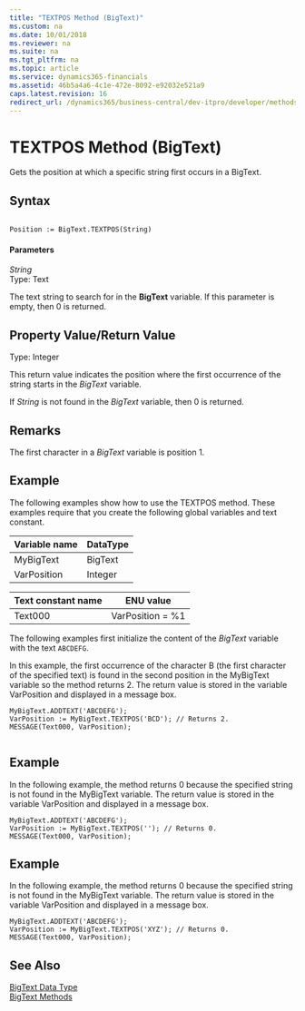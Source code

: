 ```yaml
---
title: "TEXTPOS Method (BigText)"
ms.custom: na
ms.date: 10/01/2018
ms.reviewer: na
ms.suite: na
ms.tgt_pltfrm: na
ms.topic: article
ms.service: dynamics365-financials
ms.assetid: 46b5a4a6-4c1e-472e-8092-e92032e521a9
caps.latest.revision: 16
redirect_url: /dynamics365/business-central/dev-itpro/developer/methods-auto/library
---
```


 

# TEXTPOS Method (BigText)
Gets the position at which a specific string first occurs in a BigText.  
  
## Syntax  
  
```  
  
Position := BigText.TEXTPOS(String)  
```  
  
#### Parameters  
 *String*  
 Type: Text  
  
 The text string to search for in the **BigText** variable. If this parameter is empty, then 0 is returned.  
  
## Property Value/Return Value  
 Type: Integer  
  
 This return value indicates the position where the first occurrence of the string starts in the *BigText* variable.  
  
 If *String* is not found in the *BigText* variable, then 0 is returned.  
  
## Remarks  
 The first character in a *BigText* variable is position 1.  
  
## Example  
 The following examples show how to use the TEXTPOS method. These examples require that you create the following global variables and text constant.  
  
|Variable name|DataType|  
|-------------------|--------------|  
|MyBigText|BigText|  
|VarPosition|Integer|  
  
|Text constant name|ENU value|  
|------------------------|---------------|  
|Text000|VarPosition = %1|  
  
 The following examples first initialize the content of the *BigText* variable with the text `ABCDEFG`.  
  
 In this example, the first occurrence of the character B \(the first character of the specified text\) is found in the second position in the MyBigText variable so the method returns 2. The return value is stored in the variable VarPosition and displayed in a message box.  
  
```  
MyBigText.ADDTEXT('ABCDEFG');  
VarPosition := MyBigText.TEXTPOS('BCD'); // Returns 2.  
MESSAGE(Text000, VarPosition);  
  
```  
  
## Example  
 In the following example, the method returns 0 because the specified string is not found in the MyBigText variable. The return value is stored in the variable VarPosition and displayed in a message box.  
  
```  
MyBigText.ADDTEXT('ABCDEFG');  
VarPosition := MyBigText.TEXTPOS(''); // Returns 0.  
MESSAGE(Text000, VarPosition);  
```  
  
## Example  
 In the following example, the method returns 0 because the specified string is not found in the MyBigText variable. The return value is stored in the variable VarPosition and displayed in a message box.  
  
```  
MyBigText.ADDTEXT('ABCDEFG');  
VarPosition := MyBigText.TEXTPOS('XYZ'); // Returns 0.  
MESSAGE(Text000, VarPosition);  
```  
  
## See Also  
 [BigText Data Type](../datatypes/devenv-BigText-Data-Type.md)   
 [BigText Methods](devenv-BigText-Methods.md)